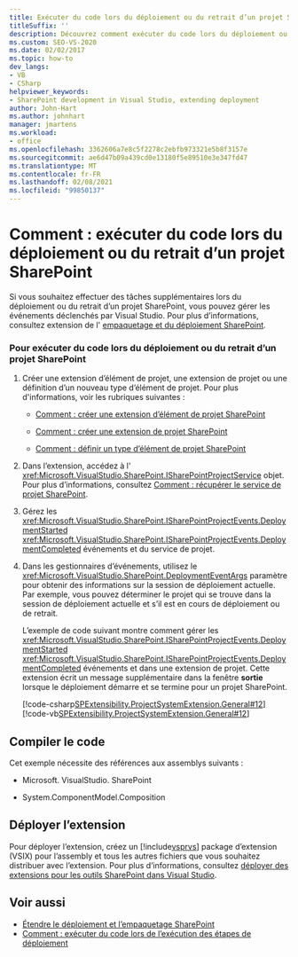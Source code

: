 ```yaml
---
title: Exécuter du code lors du déploiement ou du retrait d’un projet SharePoint
titleSuffix: ''
description: Découvrez comment exécuter du code lors du déploiement ou du retrait d’un projet SharePoint afin de pouvoir gérer les événements déclenchés par Visual Studio.
ms.custom: SEO-VS-2020
ms.date: 02/02/2017
ms.topic: how-to
dev_langs:
- VB
- CSharp
helpviewer_keywords:
- SharePoint development in Visual Studio, extending deployment
author: John-Hart
ms.author: johnhart
manager: jmartens
ms.workload:
- office
ms.openlocfilehash: 3362606a7e8c5f2278c2ebfb973321e5b8f3157e
ms.sourcegitcommit: ae6d47b09a439cd0e13180f5e89510e3e347fd47
ms.translationtype: MT
ms.contentlocale: fr-FR
ms.lasthandoff: 02/08/2021
ms.locfileid: "99850137"
---
```

# <a name="how-to-run-code-when-a-sharepoint-project-is-deployed-or-retracted"></a>Comment : exécuter du code lors du déploiement ou du retrait d’un projet SharePoint
  Si vous souhaitez effectuer des tâches supplémentaires lors du déploiement ou du retrait d’un projet SharePoint, vous pouvez gérer les événements déclenchés par Visual Studio. Pour plus d’informations, consultez extension de l' [empaquetage et du déploiement SharePoint](../sharepoint/extending-sharepoint-packaging-and-deployment.md).

### <a name="to-run-code-when-a-sharepoint-project-is-deployed-or-retracted"></a>Pour exécuter du code lors du déploiement ou du retrait d’un projet SharePoint

1. Créer une extension d’élément de projet, une extension de projet ou une définition d’un nouveau type d’élément de projet. Pour plus d'informations, voir les rubriques suivantes :

   - [Comment : créer une extension d’élément de projet SharePoint](../sharepoint/how-to-create-a-sharepoint-project-item-extension.md)

   - [Comment : créer une extension de projet SharePoint](../sharepoint/how-to-create-a-sharepoint-project-extension.md)

   - [Comment : définir un type d’élément de projet SharePoint](../sharepoint/how-to-define-a-sharepoint-project-item-type.md)

2. Dans l’extension, accédez à l' <xref:Microsoft.VisualStudio.SharePoint.ISharePointProjectService> objet. Pour plus d’informations, consultez [Comment : récupérer le service de projet SharePoint](../sharepoint/how-to-retrieve-the-sharepoint-project-service.md).

3. Gérez les <xref:Microsoft.VisualStudio.SharePoint.ISharePointProjectEvents.DeploymentStarted> <xref:Microsoft.VisualStudio.SharePoint.ISharePointProjectEvents.DeploymentCompleted> événements et du service de projet.

4. Dans les gestionnaires d’événements, utilisez le <xref:Microsoft.VisualStudio.SharePoint.DeploymentEventArgs> paramètre pour obtenir des informations sur la session de déploiement actuelle. Par exemple, vous pouvez déterminer le projet qui se trouve dans la session de déploiement actuelle et s’il est en cours de déploiement ou de retrait.

   L’exemple de code suivant montre comment gérer les <xref:Microsoft.VisualStudio.SharePoint.ISharePointProjectEvents.DeploymentStarted> <xref:Microsoft.VisualStudio.SharePoint.ISharePointProjectEvents.DeploymentCompleted> événements et dans une extension de projet. Cette extension écrit un message supplémentaire dans la fenêtre **sortie** lorsque le déploiement démarre et se termine pour un projet SharePoint.

   [!code-csharp[SPExtensibility.ProjectSystemExtension.General#12](../sharepoint/codesnippet/CSharp/projectsystemexamples/extension/handleprojectdeploymentevents.cs#12)]
   [!code-vb[SPExtensibility.ProjectSystemExtension.General#12](../sharepoint/codesnippet/VisualBasic/projectsystemexamples/extension/handleprojectdeploymentevents.vb#12)]

## <a name="compile-the-code"></a>Compiler le code
 Cet exemple nécessite des références aux assemblys suivants :

- Microsoft. VisualStudio. SharePoint

- System.ComponentModel.Composition

## <a name="deploy-the-extension"></a>Déployer l’extension
 Pour déployer l’extension, créez un [!include[vsprvs](../sharepoint/includes/vsprvs-md.md)] package d’extension (VSIX) pour l’assembly et tous les autres fichiers que vous souhaitez distribuer avec l’extension. Pour plus d’informations, consultez [déployer des extensions pour les outils SharePoint dans Visual Studio](../sharepoint/deploying-extensions-for-the-sharepoint-tools-in-visual-studio.md).

## <a name="see-also"></a>Voir aussi
- [Étendre le déploiement et l’empaquetage SharePoint](../sharepoint/extending-sharepoint-packaging-and-deployment.md)
- [Comment : exécuter du code lors de l’exécution des étapes de déploiement](../sharepoint/how-to-run-code-when-deployment-steps-are-executed.md)
